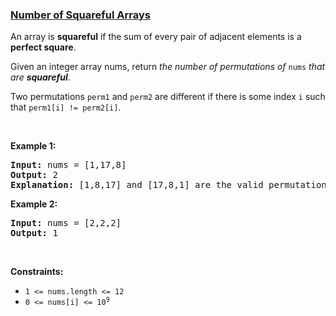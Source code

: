 ### [Number of Squareful Arrays](https://leetcode.com/problems/number-of-squareful-arrays)

<p>An array is <strong>squareful</strong> if the sum of every pair of adjacent elements is a <strong>perfect square</strong>.</p>

<p>Given an integer array nums, return <em>the number of permutations of </em><code>nums</code><em> that are <strong>squareful</strong></em>.</p>

<p>Two permutations <code>perm1</code> and <code>perm2</code> are different if there is some index <code>i</code> such that <code>perm1[i] != perm2[i]</code>.</p>

<p>&nbsp;</p>
<p><strong class="example">Example 1:</strong></p>

<pre>
<strong>Input:</strong> nums = [1,17,8]
<strong>Output:</strong> 2
<strong>Explanation:</strong> [1,8,17] and [17,8,1] are the valid permutations.
</pre>

<p><strong class="example">Example 2:</strong></p>

<pre>
<strong>Input:</strong> nums = [2,2,2]
<strong>Output:</strong> 1
</pre>

<p>&nbsp;</p>
<p><strong>Constraints:</strong></p>

<ul>
	<li><code>1 &lt;= nums.length &lt;= 12</code></li>
	<li><code>0 &lt;= nums[i] &lt;= 10<sup>9</sup></code></li>
</ul>
